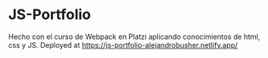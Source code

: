 # JS-Portfolio
Hecho con el curso de Webpack en Platzi aplicando conocimientos de html, css y JS.
Deployed at https://js-portfolio-alejandrobusher.netlify.app/
